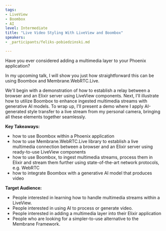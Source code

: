 ```yaml
---
tags:
- LiveView
- Boombox
- AI
level: Intermediate
title: "Live Video Styling With LiveView and Boombox"
speakers:
- _participants/feliks-pobiedzinski.md

---
```

Have you ever considered adding a multimedia layer to your Phoenix application?

In my upcoming talk, I will show you just how straightforward this can be using Boombox and Membrane.WebRTC.Live.

We'll begin with a demonstration of how to establish a relay between a browser and an Elixir server using LiveView components. Next, I'll illustrate how to utilize Boombox to enhance ingested multimedia streams with generative AI models. To wrap up, I'll present a demo where I apply AI-generated style transfer to a live stream from my personal camera, bringing all these elements together seamlessly.


**Key Takeaways:**
- how to use Boombox within a Phoenix application
- how to use Membrane.WebRTC.Live library to establish a live multimedia connection between a browser and an Elixir server using ready-to-use LiveView components
- how to use Boombox, to ingest multimedia streams, process them in Elixir and stream them further using state-of-the-art network protocols, e.g. WebRTC
- how to integrate Boombox with a generative AI model that produces video


**Target Audience:**
- People interested in learning how to handle multimedia streams within a LiveView.
- People interested in using AI to process or generate video.
- People interested in adding a multimedia layer into their Elixir application
- People who are looking for a simpler-to-use alternative to the Membrane Framework.
